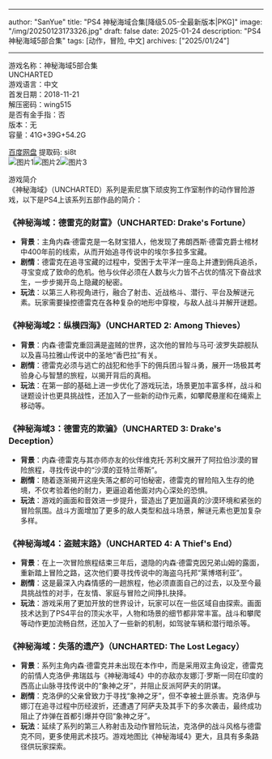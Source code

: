
---
author: "SanYue"
title: "PS4 神秘海域合集[降级5.05-全最新版本|PKG]"
image: "/img/20250123173326.jpg"
draft: false
date: 2025-01-24
description: "PS4 神秘海域5部合集"
tags: [动作，冒险, 中文]
archives: ["2025/01/24"]

---

游戏名称：神秘海域5部合集   
UNCHARTED    
游戏语言：中文  
首发日期：2018-11-21  
解压密码：wing515  
是否有金手指：否  
版本：无   
容量：41G+39G+54.2G

[百度网盘](https://pan.baidu.com/s/1hoIjEVZ1qGR6YEKoWx7j6w) 提取码: si8t  
![图片1](/img/6212d1.jpg)![图片2](/img/aee0bb.jpg)![图片3](/img/322ace.jpg)  

游戏简介  
《神秘海域》（UNCHARTED）系列是索尼旗下顽皮狗工作室制作的动作冒险游戏，以下是PS4上该系列五部作品的简介：

### 《神秘海域：德雷克的财富》（UNCHARTED: Drake's Fortune）
- **背景**：主角内森·德雷克是一名财宝猎人，他发现了弗朗西斯·德雷克爵士棺材中400年前的线索，从而开始追寻传说中的埃尔多拉多宝藏。
- **剧情**：德雷克在追寻宝藏的过程中，受困于太平洋一座岛上并遭到佣兵追杀，寻宝变成了致命的危机。他与伙伴必须在人数与火力皆不占优的情况下奋战求生，一步步揭开岛上隐藏的秘密。
- **玩法**：以第三人称视角进行，融合了射击、近战格斗、潜行、平台及解谜元素。玩家需要操控德雷克在各种复杂的地形中穿梭，与敌人战斗并解开谜题。

### 《神秘海域2：纵横四海》（UNCHARTED 2: Among Thieves）
- **背景**：内森·德雷克重回满是盗贼的世界，这次他的冒险与马可·波罗失踪舰队以及喜马拉雅山传说中的圣地“香巴拉”有关。
- **剧情**：德雷克必须与逃亡的战犯和他手下的佣兵团斗智斗勇，展开一场极其考验身心与智慧的旅程，以揭开背后的真相。
- **玩法**：在第一部的基础上进一步优化了游戏玩法，场景更加丰富多样，战斗和谜题设计也更具挑战性，还加入了一些新的动作元素，如攀爬悬崖和在绳索上移动等。

### 《神秘海域3：德雷克的欺骗》（UNCHARTED 3: Drake's Deception）
- **背景**：内森·德雷克与其亦师亦友的伙伴维克托·苏利文展开了阿拉伯沙漠的冒险旅程，寻找传说中的“沙漠的亚特兰蒂斯”。
- **剧情**：随着逐渐揭开这座失落之都的可怕秘密，德雷克的冒险陷入生存的绝境，不仅考验着他的耐力，更逼迫着他面对内心深处的恐惧。
- **玩法**：游戏的画面和音效进一步提升，营造出了更加逼真的沙漠环境和紧张的冒险氛围。战斗方面增加了更多的敌人类型和战斗场景，解谜元素也更加复杂多样。

### 《神秘海域4：盗贼末路》（UNCHARTED 4: A Thief's End）
- **背景**：在上一次冒险旅程结束三年后，退隐的内森·德雷克因兄弟山姆的露面，重新踏上冒险之路，这次他们要寻找传说中的海盗乌托邦“莱博塔利亚”。
- **剧情**：这是最深入内森情感的一趟旅程，他必须直面自己的过去，以及至今最具挑战性的对手，在友情、家庭与冒险之间挣扎抉择。
- **玩法**：游戏采用了更加开放的世界设计，玩家可以在一些区域自由探索。画面技术达到了PS4平台的顶尖水平，人物和场景的细节都非常丰富。战斗和攀爬等动作更加流畅自然，还加入了一些新的机制，如驾驶车辆和潜行暗杀等。

### 《神秘海域：失落的遗产》（UNCHARTED: The Lost Legacy）
- **背景**：系列主角内森·德雷克并未出现在本作中，而是采用双主角设定，德雷克的前情人克洛伊·弗瑞兹与《神秘海域4》中的亦敌亦友娜汀·罗斯一同在印度的西高止山脉寻找传说中的“象神之牙”，并阻止反派阿萨夫的阴谋。
- **剧情**：克洛伊的父亲曾致力于寻找“象神之牙”，但不幸被土匪杀害。克洛伊与娜汀在追寻过程中历经波折，还遭遇了阿萨夫及其手下的多次袭击，最终成功阻止了炸弹在首都引爆并夺回“象神之牙”。
- **玩法**：延续了系列的第三人称射击及动作冒险玩法，克洛伊的战斗风格与德雷克不同，更多使用武术技巧。游戏地图比《神秘海域4》更大，且具有多条路径供玩家探索。
